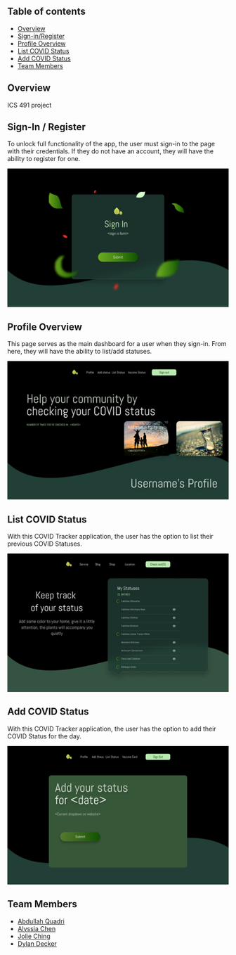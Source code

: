 <!-- Covid Tracker -->

## Table of contents

* [Overview](#overview)
* [Sign-in/Register](#sign-in--register)
* [Profile Overview](#profile-overview)
* [List COVID Status](#list-covid-status)
* [Add COVID Status](#add-covid-status)
* [Team Members](#team-members)

## Overview

ICS 491 project

## Sign-In / Register

To unlock full functionality of the app, the user must sign-in to the page with their credentials.
If they do not have an account, they will have the ability to register for one.

<img src="./images/Register.png"/>

## Profile Overview

This page serves as the main dashboard for a user when they sign-in.
From here, they will have the ability to list/add statuses.

<img src="./images/Profile_Overview.png"/>

## List COVID Status

With this COVID Tracker application, the user has the option to list their previous COVID Statuses.

<img src="./images/List_Status.png"/>

## Add COVID Status

With this COVID Tracker application, the user has the option to add their COVID Status for the day.

<img src="./images/Add_Status.png"/>


## Team Members

* [Abdullah Quadri](https://github.com/mujtaba-a-quadri)
* [Alyssia Chen](https://github.com/alyssia-chen)
* [Jolie Ching](https://github.com/jolieching)
* [Dylan Decker](https://github.com/dylandecker)
